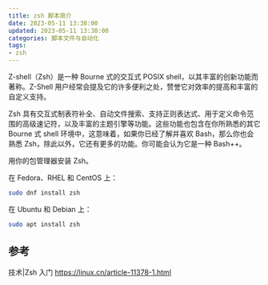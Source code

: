 ```yaml
---
title: zsh 脚本简介
date: 2023-05-11 13:38:00
updated: 2023-05-11 13:38:00
categories: 脚本文件与自动化
tags:
- zsh
---
```


Z-shell（Zsh）是一种 Bourne 式的交互式 POSIX shell，以其丰富的创新功能而著称。Z-Shell 用户经常会提及它的许多便利之处，赞誉它对效率的提高和丰富的自定义支持。

Zsh 具有交互式制表符补全、自动文件搜索、支持正则表达式、用于定义命令范围的高级速记符，以及丰富的主题引擎等功能。这些功能也包含在你所熟悉的其它 Bourne 式 shell 环境中，这意味着，如果你已经了解并喜欢 Bash，那么你也会熟悉 Zsh，除此以外，它还有更多的功能。你可能会认为它是一种 Bash++。

用你的包管理器安装 Zsh。

在 Fedora、RHEL 和 CentOS 上：

```sh
sudo dnf install zsh
```

在 Ubuntu 和 Debian 上：

```sh
sudo apt install zsh
```

## 参考

技术|Zsh 入门
<https://linux.cn/article-11378-1.html>
